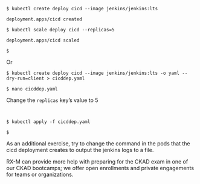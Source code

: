 <!-- CKAD Self-Study Mod 2 -->

<pre class="wp-block-code"><code>$ kubectl create deploy cicd --image jenkins/jenkins:lts

deployment.apps/cicd created

$ kubectl scale deploy cicd --replicas=5

deployment.apps/cicd scaled

$
</code></pre>

Or

<pre class="wp-block-code"><code>$ kubectl create deploy cicd --image jenkins/jenkins:lts -o yaml --dry-run=client > cicddep.yaml

$ nano cicddep.yaml
</code></pre>

Change the <code>replicas</code> key’s value to 5

<pre class="wp-block-code"><code>

$ kubectl apply -f cicddep.yaml

$
</code></pre>


As an additional exercise, try to change the command in the pods that the cicd deployment creates to output the jenkins logs to a file.

RX-M can provide more help with preparing for the CKAD exam in one of our CKAD bootcamps; we offer open enrollments and private engagements for teams or organizations.
